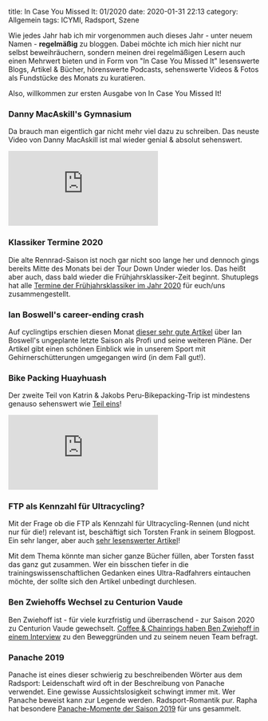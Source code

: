 title: In Case You Missed It: 01/2020
date: 2020-01-31 22:13
category: Allgemein
tags: ICYMI, Radsport, Szene

Wie jedes Jahr hab ich mir vorgenommen auch dieses Jahr - unter neuem Namen - **regelmäßig** zu bloggen. Dabei möchte ich mich hier nicht nur selbst beweihräuchern, sondern meinen drei regelmäßigen Lesern auch einen Mehrwert bieten und in Form von "In Case You Missed It" lesenswerte Blogs, Artikel & Bücher, hörenswerte Podcasts, sehenswerte Videos & Fotos als Fundstücke des Monats zu kuratieren.

Also, willkommen zur ersten Ausgabe von In Case You Missed It!

### Danny MacAskill's Gymnasium

Da brauch man eigentlich gar nicht mehr viel dazu zu schreiben. Das neuste Video von Danny MacAskill ist mal wieder genial & absolut sehenswert.

<div class="youtube youtube-16x9">
	<iframe src="https://www.youtube.com/embed/fAEBNEscL0c" frameborder="0" allow="accelerometer; autoplay; encrypted-media; gyroscope; picture-in-picture" allowfullscreen></iframe>
</div>

### Klassiker Termine 2020

Die alte Rennrad-Saison ist noch gar nicht soo lange her und dennoch gings bereits Mitte des Monats bei der Tour Down Under wieder los. Das heißt aber auch, dass bald wieder die Frühjahrsklassiker-Zeit beginnt. Shutuplegs hat alle [Termine der Frühjahrsklassiker im Jahr 2020](https://shutuplegs.de/2020/01/wann-finden-die-fruehjahrsklassiker-2020-statt/) für euch/uns zusammengestellt.

### Ian Boswell's career-ending crash

Auf cyclingtips erschien diesen Monat [dieser sehr gute Artikel](https://cyclingtips.com/2020/01/the-crash-that-ended-one-career-and-started-another/) über Ian Boswell's ungeplante letzte Saison als Profi und seine weiteren Pläne. Der Artikel gibt einen schönen Einblick wie in unserem Sport mit Gehirnerschütterungen umgegangen wird (in dem Fall gut!).

### Bike Packing Huayhuash

Der zweite Teil von Katrin & Jakobs Peru-Bikepacking-Trip ist mindestens genauso sehenswert wie [Teil eins](https://www.youtube.com/watch?v=0QwomJuTqvA)!

<div class="youtube youtube-16x9">
	<iframe src="https://www.youtube.com/embed/DBb3-yvmwPg" frameborder="0" allow="accelerometer; autoplay; encrypted-media; gyroscope; picture-in-picture" allowfullscreen></iframe>
</div>

### FTP als Kennzahl für Ultracycling?

Mit der Frage ob die FTP als Kennzahl für Ultracycling-Rennen (und nicht nur für die!) relevant ist, beschäftigt sich Torsten Frank in seinem Blogpost. Ein sehr langer, aber auch [sehr lesenswerter Artikel](https://torstenfrank.wordpress.com/2020/01/09/ist-die-ftp-die-richtige-kennzahl-fur-das-radmarathon-und-ultracycling-training-personliche-reflektionen-was-ist-besser-wichtiger-sweetspot-oder-polarized-training/)!

Mit dem Thema könnte man sicher ganze Bücher füllen, aber Torsten fasst das ganz gut zusammen. Wer ein bisschen tiefer in die trainingswissenschaftlichen Gedanken eines Ultra-Radfahrers eintauchen möchte, der sollte sich den Artikel unbedingt durchlesen.

### Ben Zwiehoffs Wechsel zu Centurion Vaude

Ben Zwiehoff ist - für viele kurzfristig und überraschend - zur Saison 2020 zu Centurion Vaude gewechselt. [Coffee & Chainrings haben Ben Zwiehoff in einem Interview](https://www.coffeeandchainrings.de/2020/01/ben-zwiehoff-ueber-seinen-wechsel-zu-centurion-vaude/) zu den Beweggründen und zu seinem neuen Team befragt.

### Panache 2019
            
Panache ist eines dieser schwierig zu beschreibenden Wörter aus dem Radsport: Leidenschaft wird oft in der Beschreibung von Panache verwendet. Eine gewisse Aussichtslosigkeit schwingt immer mit. Wer Panache beweist kann zur Legende werden. Radsport-Romantik pur. Rapha hat besondere [Panache-Momente der Saison 2019](https://www.rapha.cc/de/de/stories/panache-2019) für uns gesammelt.